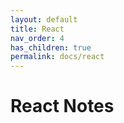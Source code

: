 ```yaml
---
layout: default
title: React
nav_order: 4
has_children: true
permalink: docs/react
---
```


# React Notes

